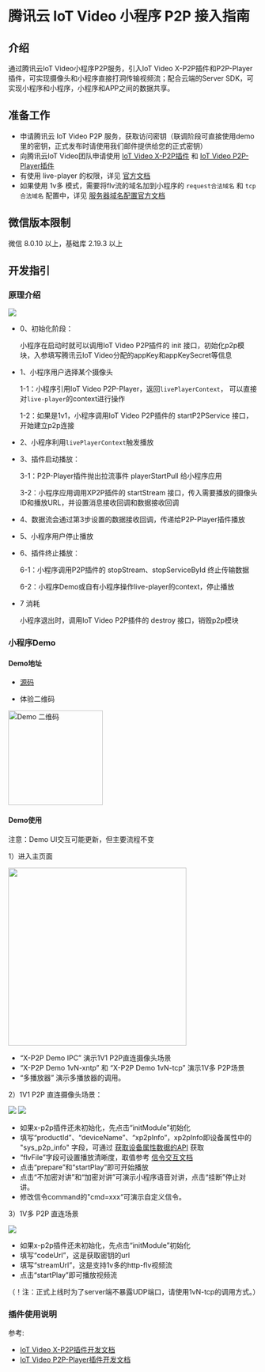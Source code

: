 # 腾讯云 IoT Video 小程序 P2P 接入指南

## 介绍

通过腾讯云IoT Video小程序P2P服务，引入IoT Video X-P2P插件和P2P-Player插件，可实现摄像头和小程序直接打洞传输视频流；配合云端的Server SDK，可实现小程序和小程序，小程序和APP之间的数据共享。

## 准备工作

- 申请腾讯云 IoT Video P2P 服务，获取访问密钥（联调阶段可直接使用demo里的密钥，正式发布时请使用我们邮件提供给您的正式密钥）
- 向腾讯云IoT Video团队申请使用 [IoT Video X-P2P插件](https://mp.weixin.qq.com/wxopen/pluginbasicprofile?action=intro&appid=wx1319af22356934bf) 和 [IoT Video P2P-Player插件](https://mp.weixin.qq.com/wxopen/pluginbasicprofile?action=intro&appid=wx9e8fbc98ceac2628)
- 有使用 live-player 的权限，详见 [官方文档](https://developers.weixin.qq.com/miniprogram/dev/component/live-player.html)
- 如果使用 1v多 模式，需要将flv流的域名加到小程序的 `request合法域名` 和 `tcp合法域名` 配置中，详见 [服务器域名配置官方文档](https://developers.weixin.qq.com/miniprogram/dev/framework/ability/network.html#1.%20%E6%9C%8D%E5%8A%A1%E5%99%A8%E5%9F%9F%E5%90%8D%E9%85%8D%E7%BD%AE)

## 微信版本限制

微信 8.0.10 以上，基础库 2.19.3 以上

## 开发指引

### 原理介绍

![](./pic/miniprogram/%E5%B0%8F%E7%A8%8B%E5%BA%8FP2P%E6%9E%B6%E6%9E%84%E5%9B%BE.png)

- 0、初始化阶段：

  小程序在启动时就可以调用IoT Video P2P插件的 init 接口，初始化p2p模块，入参填写腾讯云IoT Video分配的appKey和appKeySecret等信息

- 1、小程序用户选择某个摄像头

  1-1：小程序引用IoT Video P2P-Player，返回`livePlayerContext`， 可以直接对`live-player`的context进行操作

  1-2：如果是1v1，小程序调用IoT Video P2P插件的 startP2PService 接口，开始建立p2p连接

- 2、小程序利用`livePlayerContext`触发播放

- 3、插件启动播放：

  3-1：P2P-Player插件抛出拉流事件 playerStartPull 给小程序应用
  
  3-2：小程序应用调用XP2P插件的 startStream 接口，传入需要播放的摄像头ID和播放URL，并设置消息接收回调和数据接收回调

- 4、数据流会通过第3步设置的数据接收回调，传递给P2P-Player插件播放

- 5、小程序用户停止播放

- 6、插件终止播放：

  6-1：小程序调用P2P插件的 stopStream、stopServiceById 终止传输数据

  6-2：小程序Demo或自有小程序操作live-player的context，停止播放

- 7 消耗

  小程序退出时，调用IoT Video P2P插件的 destroy 接口，销毁p2p模块

### 小程序Demo

#### Demo地址

- [源码](./demo/miniprogram)

- 体验二维码
<img width="191" alt="Demo 二维码" src="./pic/miniprogram/demo-qrcode.png">

#### Demo使用

注意：Demo UI交互可能更新，但主要流程不变

1）进入主页面

<img width="360" src="./pic/miniprogram/demo-v1.0.0.png">

- “X-P2P Demo IPC” 演示1V1 P2P直连摄像头场景
- “X-P2P Demo 1vN-xntp” 和 “X-P2P Demo 1vN-tcp” 演示1V多 P2P场景
- “多播放器” 演示多播放器的调用。

2）1V1 P2P 直连摄像头场景：

![](./pic/miniprogram/demo-1v1-1-v1.0.0.png)
![](./pic/miniprogram/demo-1v1-2-v1.0.0.png)

- 如果x-p2p插件还未初始化，先点击“initModule”初始化
- 填写“productId”、“deviceName”、“xp2pInfo”，xp2pInfo即设备属性中的 "sys_p2p_info" 字段，可通过 [获取设备属性数据的API](https://cloud.tencent.com/document/product/1131/53100) 获取
- “flvFile”字段可设置播放清晰度，取值参考 [信令交互文档](https://docs.qq.com/doc/DUUhFVlZkc2poUHNl)
- 点击“prepare”和“startPlay”即可开始播放
- 点击“不加密对讲”和“加密对讲”可演示小程序语音对讲，点击“挂断”停止对讲。
- 修改信令command的"cmd=xxx“可演示自定义信令。

3）1V多 P2P 直连场景

![](./pic/miniprogram/demo-1vN-v1.0.0.png)

- 如果x-p2p插件还未初始化，先点击“initModule”初始化
- 填写“codeUrl”，这是获取密钥的url
- 填写“streamUrl”，这是支持1v多的http-flv视频流
- 点击“startPlay”即可播放视频流

（！注：正式上线时为了server端不暴露UDP端口，请使用1vN-tcp的调用方式。）


### 插件使用说明

参考:
- [IoT Video X-P2P插件开发文档](https://mp.weixin.qq.com/wxopen/plugindevdoc?appid=wx1319af22356934bf)
- [IoT Video P2P-Player插件开发文档](https://mp.weixin.qq.com/wxopen/plugindevdoc?appid=wx9e8fbc98ceac2628)

